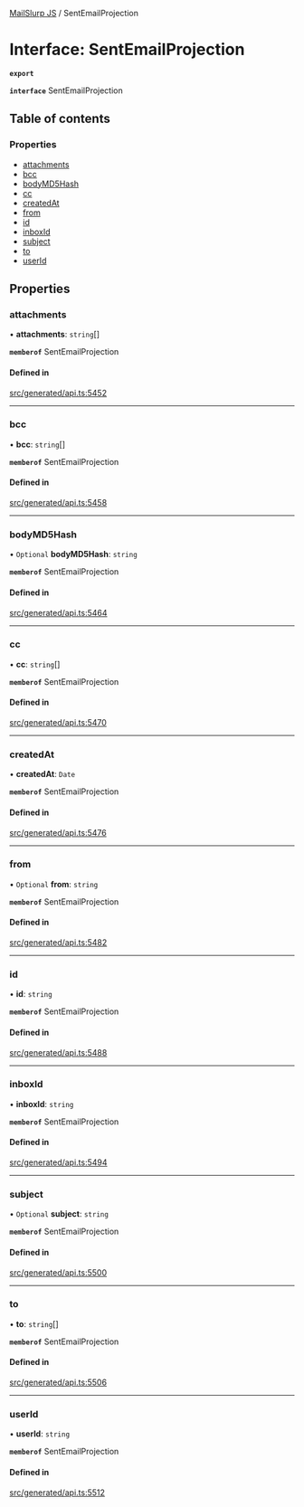 [MailSlurp JS](../README.md) / SentEmailProjection

# Interface: SentEmailProjection

**`export`**

**`interface`** SentEmailProjection

## Table of contents

### Properties

- [attachments](SentEmailProjection.md#attachments)
- [bcc](SentEmailProjection.md#bcc)
- [bodyMD5Hash](SentEmailProjection.md#bodymd5hash)
- [cc](SentEmailProjection.md#cc)
- [createdAt](SentEmailProjection.md#createdat)
- [from](SentEmailProjection.md#from)
- [id](SentEmailProjection.md#id)
- [inboxId](SentEmailProjection.md#inboxid)
- [subject](SentEmailProjection.md#subject)
- [to](SentEmailProjection.md#to)
- [userId](SentEmailProjection.md#userid)

## Properties

### attachments

• **attachments**: `string`[]

**`memberof`** SentEmailProjection

#### Defined in

[src/generated/api.ts:5452](https://github.com/mailslurp/mailslurp-client/blob/6bcf839/src/generated/api.ts#L5452)

___

### bcc

• **bcc**: `string`[]

**`memberof`** SentEmailProjection

#### Defined in

[src/generated/api.ts:5458](https://github.com/mailslurp/mailslurp-client/blob/6bcf839/src/generated/api.ts#L5458)

___

### bodyMD5Hash

• `Optional` **bodyMD5Hash**: `string`

**`memberof`** SentEmailProjection

#### Defined in

[src/generated/api.ts:5464](https://github.com/mailslurp/mailslurp-client/blob/6bcf839/src/generated/api.ts#L5464)

___

### cc

• **cc**: `string`[]

**`memberof`** SentEmailProjection

#### Defined in

[src/generated/api.ts:5470](https://github.com/mailslurp/mailslurp-client/blob/6bcf839/src/generated/api.ts#L5470)

___

### createdAt

• **createdAt**: `Date`

**`memberof`** SentEmailProjection

#### Defined in

[src/generated/api.ts:5476](https://github.com/mailslurp/mailslurp-client/blob/6bcf839/src/generated/api.ts#L5476)

___

### from

• `Optional` **from**: `string`

**`memberof`** SentEmailProjection

#### Defined in

[src/generated/api.ts:5482](https://github.com/mailslurp/mailslurp-client/blob/6bcf839/src/generated/api.ts#L5482)

___

### id

• **id**: `string`

**`memberof`** SentEmailProjection

#### Defined in

[src/generated/api.ts:5488](https://github.com/mailslurp/mailslurp-client/blob/6bcf839/src/generated/api.ts#L5488)

___

### inboxId

• **inboxId**: `string`

**`memberof`** SentEmailProjection

#### Defined in

[src/generated/api.ts:5494](https://github.com/mailslurp/mailslurp-client/blob/6bcf839/src/generated/api.ts#L5494)

___

### subject

• `Optional` **subject**: `string`

**`memberof`** SentEmailProjection

#### Defined in

[src/generated/api.ts:5500](https://github.com/mailslurp/mailslurp-client/blob/6bcf839/src/generated/api.ts#L5500)

___

### to

• **to**: `string`[]

**`memberof`** SentEmailProjection

#### Defined in

[src/generated/api.ts:5506](https://github.com/mailslurp/mailslurp-client/blob/6bcf839/src/generated/api.ts#L5506)

___

### userId

• **userId**: `string`

**`memberof`** SentEmailProjection

#### Defined in

[src/generated/api.ts:5512](https://github.com/mailslurp/mailslurp-client/blob/6bcf839/src/generated/api.ts#L5512)
